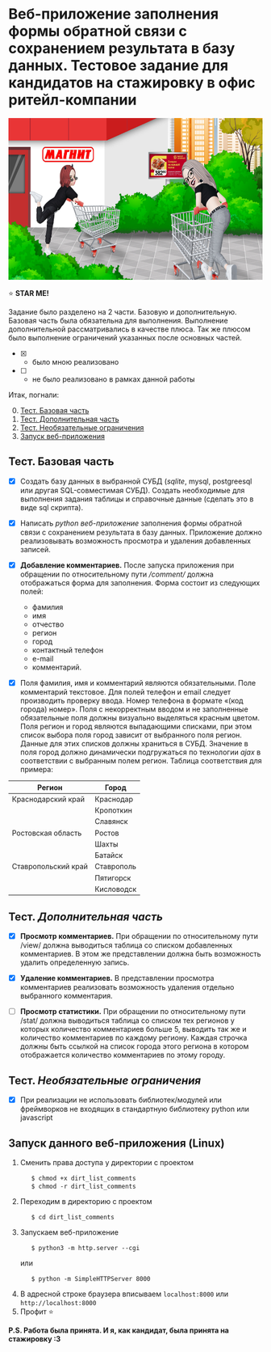 # Веб-приложение заполнения формы обратной связи с сохранением результата в базу данных. Тестовое задание для кандидатов на стажировку в офис ритейл-компании

<img src="https://github.com/BeautifulDirt/dirt_list_comments/blob/main/banner.jpg" data-canonical-src="https://github.com/BeautifulDirt/dirt_list_comments/blob/main/banner.jpg" width="640" height="320" />

:star: **STAR ME!**

Задание было разделено на 2 части. Базовую и дополнительную. Базовая часть была обязательна для выполнения. Выполнение дополнительной рассматривались в качестве плюса. Так же плюсом было выполнение ограничений указанных после основных частей.

- [X] - было мною реализовано
- [ ] - не было реализовано в рамках данной работы

Итак, погнали:

0. [Тест. Базовая часть](https://github.com/BeautifulDirt/dirt_list_comments/blob/main/README.md#%D1%82%D0%B5%D1%81%D1%82-%D0%B1%D0%B0%D0%B7%D0%BE%D0%B2%D0%B0%D1%8F-%D1%87%D0%B0%D1%81%D1%82%D1%8C)
1. [Тест. Дополнительная часть](https://github.com/BeautifulDirt/dirt_list_comments/new/main?readme=1#%D1%82%D0%B5%D1%81%D1%82-%D0%B4%D0%BE%D0%BF%D0%BE%D0%BB%D0%BD%D0%B8%D1%82%D0%B5%D0%BB%D1%8C%D0%BD%D0%B0%D1%8F-%D1%87%D0%B0%D1%81%D1%82%D1%8C)
2. [Тест. Необязательные ограничения](https://github.com/BeautifulDirt/dirt_list_comments#%D1%82%D0%B5%D1%81%D1%82-%D0%BD%D0%B5%D0%BE%D0%B1%D1%8F%D0%B7%D0%B0%D1%82%D0%B5%D0%BB%D1%8C%D0%BD%D1%8B%D0%B5-%D0%BE%D0%B3%D1%80%D0%B0%D0%BD%D0%B8%D1%87%D0%B5%D0%BD%D0%B8%D1%8F)
3. [Запуск веб-приложения](https://github.com/BeautifulDirt/dirt_list_comments#%D0%B7%D0%B0%D0%BF%D1%83%D1%81%D0%BA-%D0%B4%D0%B0%D0%BD%D0%BD%D0%BE%D0%B3%D0%BE-%D0%B2%D0%B5%D0%B1-%D0%BF%D1%80%D0%B8%D0%BB%D0%BE%D0%B6%D0%B5%D0%BD%D0%B8%D1%8F-linux)


## Тест. Базовая часть

- [X] Создать базу данных в выбранной СУБД (*sqlite*, mysql, postgreesql или другая SQL-совместимая СУБД). Создать необходимые для выполнения задания таблицы и справочные данные (сделать это в виде sql скрипта).

- [X] Написать *python веб-приложение* заполнения формы обратной связи с сохранением результата в базу данных. Приложение должно реализовывать возможность просмотра и удаления добавленных записей.

- [X] **Добавление комментариев.** После запуска приложения при обращении по относительному пути */comment/* должна отображаться форма для заполнения. Форма состоит из следующих полей:
  - фамилия
  - имя
  - отчество
  - регион
  - город
  - контактный телефон
  - e-mail
  - комментарий. 

- [X] Поля фамилия, имя и комментарий являются обязательными. Поле комментарий текстовое. Для полей телефон и email следует производить проверку ввода. Номер телефона в формате «(код города) номер». Поля с некорректным вводом и не заполненные обязательные поля должны визуально выделяться красным цветом. Поля регион и город являются выпадающими списками, при этом список выбора поля город зависит от выбранного поля регион. Данные для этих списков должны храниться в СУБД. Значение в поля город должно динамически подгружаться по технологии *ajax* в соответствии с выбранным полем регион. Таблица соответствия для примера:

| Регион | Город | 
|---|---|
| Краснодарский край | Краснодар |
|  | Кропоткин |
|  | Славянск |
| Ростовская область | Ростов |
|  | Шахты |
|  | Батайск |
| Ставропольский край | Ставрополь |
|  | Пятигорск |
|  | Кисловодск |

## Тест. *Дополнительная часть*

- [X] **Просмотр комментариев.** При обращении по относительному пути /view/ должна выводиться таблица со списком добавленных комментариев. В этом же представлении должна быть возможность удалить определенную запись.

- [X] **Удаление комментариев.** В представлении просмотра комментариев реализовать возможность удаления отдельно выбранного комментария.

- [ ] **Просмотр статистики.** При обращении по относительному пути /stat/ должна выводиться таблица со списком тех регионов у которых количество комментариев больше 5, выводить так же и количество комментариев по каждому региону. Каждая строчка должны быть ссылкой на список города этого региона в котором отображается количество комментариев по этому городу.

## Тест. *Необязательные ограничения*

- [X] При реализации не использовать библиотек/модулей или фреймворков не входящих в стандартную библиотеку python или javascript


## Запуск данного веб-приложения (Linux)

1. Сменить права доступа у директории с проектом
    ```shell
       $ chmod +x dirt_list_comments
       $ chmod -r dirt_list_comments
    ```
2. Переходим в директорию с проектом
    ```shell
       $ cd dirt_list_comments
    ```
3. Запускаем веб-приложение
    ```shell
       $ python3 -m http.server --cgi
    ```
    или
    ```shell
       $ python -m SimpleHTTPServer 8000
    ```
4. В адресной строке браузера вписываем `localhost:8000` или `http://localhost:8000`
5. Профит :star:

**P.S. Работа была принята. И я, как кандидат, была принята на стажировку :3**
